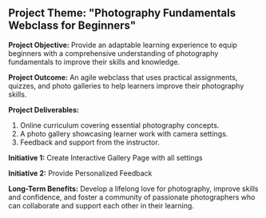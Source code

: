 ## Project Theme: "Photography Fundamentals Webclass for Beginners"

**Project Objective:** Provide an adaptable learning experience to equip beginners with a comprehensive understanding of photography fundamentals to improve their skills and knowledge.

**Project Outcome:** An agile webclass that uses practical assignments, quizzes, and photo galleries to help learners improve their photography skills.

**Project Deliverables:**

1. Online curriculum covering essential photography concepts.
2. A photo gallery showcasing learner work with camera settings.
3. Feedback and support from the instructor.

**Initiative 1:** Create Interactive Gallery Page with all settings

**Initiative 2:** Provide Personalized Feedback


**Long-Term Benefits:** Develop a lifelong love for photography, improve skills and confidence, and foster a community of passionate photographers who can collaborate and support each other in their learning.